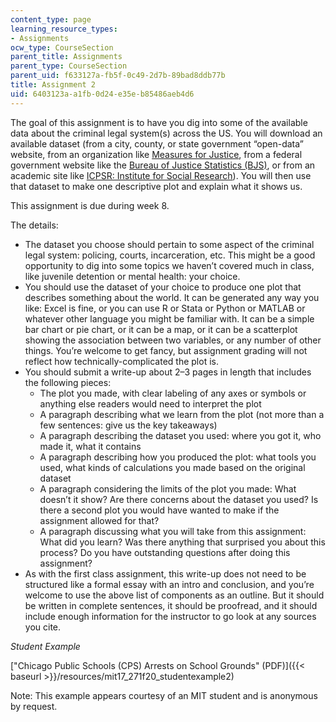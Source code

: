 ```yaml
---
content_type: page
learning_resource_types:
- Assignments
ocw_type: CourseSection
parent_title: Assignments
parent_type: CourseSection
parent_uid: f633127a-fb5f-0c49-2d7b-89bad8ddb77b
title: Assignment 2
uid: 6403123a-a1fb-0d24-e35e-b85486aeb4d6
---
```


The goal of this assignment is to have you dig into some of the available data about the criminal legal system(s) across the US. You will download an available dataset (from a city, county, or state government “open-data” website, from an organization like [Measures for Justice](https://measuresforjustice.org/), from a federal government website like the [Bureau of Justice Statistics (BJS)](https://www.bjs.gov/), or from an academic site like [ICPSR: Institute for Social Research](https://www.icpsr.umich.edu/web/pages/)). You will then use that dataset to make one descriptive plot and explain what it shows us. 

This assignment is due during week 8.

The details:

*   The dataset you choose should pertain to some aspect of the criminal legal system: policing, courts, incarceration, etc. This might be a good opportunity to dig into some topics we haven’t covered much in class, like juvenile detention or mental health: your choice.
*   You should use the dataset of your choice to produce one plot that describes something about the world. It can be generated any way you like: Excel is fine, or you can use R or Stata or Python or MATLAB or whatever other language you might be familiar with. It can be a simple bar chart or pie chart, or it can be a map, or it can be a scatterplot showing the association between two variables, or any number of other things. You’re welcome to get fancy, but assignment grading will not reflect how technically-complicated the plot is.
*   You should submit a write-up about 2–3 pages in length that includes the following pieces:  
    *   The plot you made, with clear labeling of any axes or symbols or anything else readers would need to interpret the plot
    *   A paragraph describing what we learn from the plot (not more than a few sentences: give us the key takeaways)
    *   A paragraph describing the dataset you used: where you got it, who made it, what it contains
    *   A paragraph describing how you produced the plot: what tools you used, what kinds of calculations you made based on the original dataset
    *   A paragraph considering the limits of the plot you made: What doesn’t it show? Are there concerns about the dataset you used? Is there a second plot you would have wanted to make if the assignment allowed for that?
    *   A paragraph discussing what you will take from this assignment: What did you learn? Was there anything that surprised you about this process? Do you have outstanding questions after doing this assignment?
*   As with the first class assignment, this write-up does not need to be structured like a formal essay with an intro and conclusion, and you’re welcome to use the above list of components as an outline. But it should be written in complete sentences, it should be proofread, and it should include enough information for the instructor to go look at any sources you cite.

_Student Example_

["Chicago Public Schools (CPS) Arrests on School Grounds" (PDF)]({{< baseurl >}}/resources/mit17_271f20_studentexample2)

Note: This example appears courtesy of an MIT student and is anonymous by request.